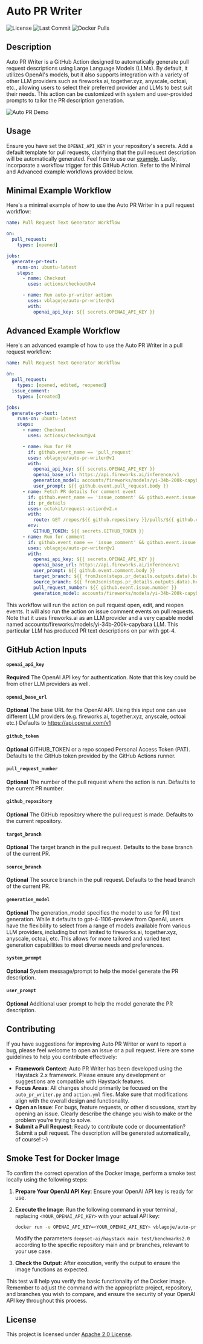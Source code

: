 # Auto PR Writer

![License](https://img.shields.io/github/license/vblagoje/auto-pr-writer)
![Last Commit](https://img.shields.io/github/last-commit/vblagoje/auto-pr-writer)
![Docker Pulls](https://img.shields.io/docker/pulls/vblagoje/auto-pr-writer)

## Description
Auto PR Writer is a GitHub Action designed to automatically generate pull request descriptions using Large Language Models (LLMs). By default, it utilizes OpenAI's models, but it also supports integration with a variety of other LLM providers such as fireworks.ai, together.xyz, anyscale, octoai, etc., allowing users to select their preferred provider and LLMs to best suit their needs. This action can be customized with system and user-provided prompts to tailor the PR description generation.

![Auto PR  Demo](https://raw.githubusercontent.com/vblagoje/various/main/auto-pr-writer-optimize.gif)

## Usage

Ensure you have set the `OPENAI_API_KEY` in your repository's secrets. Add a default template for pull requests, clarifying that the pull request description will be automatically generated. Feel free to use our [example](https://github.com/vblagoje/auto-pr-writer/blob/main/.github/pull_request_template.md). Lastly, incorporate a workflow trigger for this GitHub Action. Refer to the Minimal and Advanced example workflows provided below.

## Minimal Example Workflow

Here's a minimal example of how to use the Auto PR Writer in a pull request workflow:

```yaml
name: Pull Request Text Generator Workflow

on:
  pull_request:
    types: [opened]

jobs:
  generate-pr-text:
    runs-on: ubuntu-latest
    steps:
      - name: Checkout
        uses: actions/checkout@v4

      - name: Run auto-pr-writer action
        uses: vblagoje/auto-pr-writer@v1
        with:
          openai_api_key: ${{ secrets.OPENAI_API_KEY }}
```

## Advanced Example Workflow

Here's an advanced example of how to use the Auto PR Writer in a pull request workflow:

```yaml
name: Pull Request Text Generator Workflow

on:
  pull_request:
    types: [opened, edited, reopened]
  issue_comment:
    types: [created]

jobs:
  generate-pr-text:
    runs-on: ubuntu-latest
    steps:
      - name: Checkout
        uses: actions/checkout@v4

      - name: Run for PR
        if: github.event_name == 'pull_request'
        uses: vblagoje/auto-pr-writer@v1
        with:
          openai_api_key: ${{ secrets.OPENAI_API_KEY }}
          openai_base_url: https://api.fireworks.ai/inference/v1
          generation_model: accounts/fireworks/models/yi-34b-200k-capybara
          user_prompt: ${{ github.event.pull_request.body }}
      - name: Fetch PR details for comment event
        if: github.event_name == 'issue_comment' && github.event.issue.pull_request
        id: pr_details
        uses: octokit/request-action@v2.x
        with:
          route: GET /repos/${{ github.repository }}/pulls/${{ github.event.issue.number }}
        env:
          GITHUB_TOKEN: ${{ secrets.GITHUB_TOKEN }}
      - name: Run for comment
        if: github.event_name == 'issue_comment' && github.event.issue.pull_request
        uses: vblagoje/auto-pr-writer@v1
        with:
          openai_api_key: ${{ secrets.OPENAI_API_KEY }}
          openai_base_url: https://api.fireworks.ai/inference/v1
          user_prompt: ${{ github.event.comment.body }}
          target_branch: ${{ fromJson(steps.pr_details.outputs.data).base.ref }}
          source_branch: ${{ fromJson(steps.pr_details.outputs.data).head.ref }}
          pull_request_number: ${{ github.event.issue.number }}
          generation_model: accounts/fireworks/models/yi-34b-200k-capybara
```
This workflow will run the action on pull request open, edit, and reopen events. It will also run the action on issue comment events on pull requests. Note that it uses fireworks.ai as an LLM provider and a very capable model named accounts/fireworks/models/yi-34b-200k-capybara LLM. This particular LLM has produced PR text descriptions on par with gpt-4.

## GitHub Action Inputs

#### `openai_api_key`
**Required**
The OpenAI API key for authentication. Note that this key could be from other LLM providers as well.

#### `openai_base_url`
**Optional**
The base URL for the OpenAI API. Using this input one can use different LLM providers (e.g. fireworks.ai, together.xyz, anyscale, octoai etc.) Defaults to https://api.openai.com/v1

#### `github_token`
**Optional**
GITHUB_TOKEN or a repo scoped Personal Access Token (PAT). Defaults to the GitHub token provided by the GitHub Actions runner.

#### `pull_request_number`
**Optional**
The number of the pull request where the action is run. Defaults to the current PR number.

#### `github_repository`
**Optional**
The GitHub repository where the pull request is made. Defaults to the current repository.

#### `target_branch`
**Optional**
The target branch in the pull request. Defaults to the base branch of the current PR.

#### `source_branch`
**Optional**
The source branch in the pull request. Defaults to the head branch of the current PR.

#### `generation_model`
**Optional**
The generation_model specifies the model to use for PR text generation. While it defaults to gpt-4-1106-preview from OpenAI, users have the flexibility to select from a range of models available from various LLM providers, including but not limited to fireworks.ai, together.xyz, anyscale, octoai, etc. This allows for more tailored and varied text generation capabilities to meet diverse needs and preferences.

#### `system_prompt`
**Optional**
System message/prompt to help the model generate the PR description.

#### `user_prompt`
**Optional**
Additional user prompt to help the model generate the PR description.


## Contributing

If you have suggestions for improving Auto PR Writer or want to report a bug, please feel welcome to open an issue or a pull request. Here are some guidelines to help you contribute effectively:

- **Framework Context**: Auto PR Writer has been developed using the Haystack 2.x framework. Please ensure any development or suggestions are compatible with Haystack features.
- **Focus Areas**: All changes should primarily be focused on the `auto_pr_writer.py` and `action.yml` files. Make sure that modifications align with the overall design and functionality.
- **Open an Issue**: For bugs, feature requests, or other discussions, start by opening an issue. Clearly describe the change you wish to make or the problem you're trying to solve.
- **Submit a Pull Request**: Ready to contribute code or documentation? Submit a pull request. The description will be generated automatically, of course! :-)

## Smoke Test for Docker Image

To confirm the correct operation of the Docker image, perform a smoke test locally using the following steps:

1. **Prepare Your OpenAI API Key**: Ensure your OpenAI API key is ready for use.

2. **Execute the Image**:
   Run the following command in your terminal, replacing `<YOUR_OPENAI_API_KEY>` with your actual API key:

   ```bash
   docker run -e OPENAI_API_KEY=<YOUR_OPENAI_API_KEY> vblagoje/auto-pr-writer deepset-ai/haystack main test/benchmarks2.0
   ```

   Modify the parameters `deepset-ai/haystack main test/benchmarks2.0` according to the specific repository main and pr branches, relevant to your use case.

3. **Check the Output**: After execution, verify the output to ensure the image functions as expected.

This test will help you verify the basic functionality of the Docker image. Remember to adjust the command with the appropriate 
project, repository, and branches you wish to compare, and ensure the security of your OpenAI API key throughout this process.

## License
This project is licensed under [Apache 2.0 License](LICENSE).
